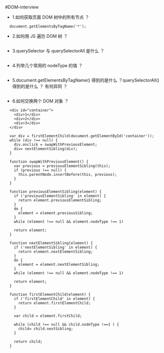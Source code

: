 #DOM-interview

* 1.如何获取页面 DOM 树中的所有节点 ？

```
  document.getElementsByTagName('*');
```

* 2.如何用 JS 遍历 DOM 树 ？

```

```

* 3.querySelector 与 querySelectorAll 是什么 ？

```

```

* 4.列举几个常用的 nodeType 的值 ？

```

```

* 5.document.getElementsByTagName() 得到的是什么 ？querySelectorAll() 得到的是什么 ？ 有何异同 ？

```

```

* 6.如何交换两个 DOM 对象 ？

```
  <div id="container">
    <div>1</div>
    <div>2</div>
    <div>3</div>
  </div>
```

```
  var div = firstElementChild(document.getElementById('container'));
  while (div !== null) {
    div.onclick = swapWithPreviousElement;
    div= nextElementSibling(div);
  }

  function swapWithPreviousElement() {
    var previous = previousElementSibling(this);
    if (previous !== null) {
      this.parentNode.insertBefore(this, previous);
    }
  }

  function previousElementSibling(element) {
    if ('previousElementSibling' in element) {
      return element.previousElementSibling;
    }
    do {
      element = element.previousSibling;
    }
    while (element !== null && element.nodeType !== 1)

    return element;
  }

  function nextElementSibling(element) {
    if ('nextElementSibling' in element) {
      return element.nextElementSibling;
    }
    do {
      element = element.nextElementSibling;
    }
    while (element !== null && element.nodeType !== 1)

    return element;
  }

  function firstElementChild(element) {
    if ('firstElementChild' in element) {
      return element.firstElementChild;
    }

    var child = element.firstChild;

    while (child !== null && child.nodeType !==1 ) {
      child= child.nextSibling;
    }

    return child;
  }
```
